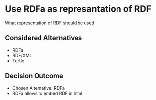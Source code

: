 # Use RDFa as represantation of RDF


What representation of RDF should be used

## Considered Alternatives

* RDFa
* RDF/XML
* Turtle

## Decision Outcome

* Chosen Alternative: RDFa
* RDFa allows to embed RDF in html
